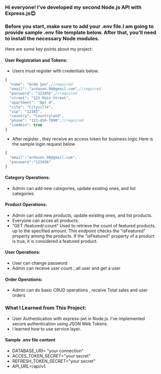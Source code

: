### Hi everyone! I’ve developed my second Node.js API with Express.js😊

### Before you start, make sure to add your .env file.I am going to provide sample .env file template below. After that, you’ll need to install the necessary Node modules.

Here are some key points about my project:

#### User Registration and Tokens:

- Users must register with credentials below.

```javascript
{
  "name": "Arda Şen",//required
  "email": "ardasen.96@gmail.com",//required
  "password": "123456",//required
  "street": "123 Main Street",
  "apartment": "Apt 4",
  "city": "Cityville",
  "zip": "12345",
  "country": "Countryland",
  "phone": "123-456-7890",//required
  "isAdmin": true
}
```

- After register , they receive an access token for business logic.Here is the sample login request below

```js
{
  "email":"ardasen.96@gmail.com",
  "password":"123456"
}
```

#### Category Operations:

- Admin can add new categories, update existing ones, and list categories.

#### Product Operations:

- Admin can add new products, update existing ones, and list products.
- Everyone can acces all products.
- "GET /featured/:count" Used to retrieve the count of featured products, up to the specified amount. This endpoint checks the "isFeatured" property among the products. If the "isFeatured" property of a product is true, it is considered a featured product.

#### User Operations:

- User can change password
- Admin can receive user count , all user and get a user

#### Order Operations:

- Admin can do basic CRUD operations , receive Total sales and user orders

### What I Learned from This Project:

- User Authentication with express-jwt in Node.js. I’ve implemented secure authentication using JSON Web Tokens.
- I learned how to use service layer.

#### Sample .env file content

- DATABASE_URI= "your connection"
- ACCES_TOKEN_SECRET="your secret"
- REFRESH_TOKEN_SECRET="your secret"
- API_URL=/api/v1
